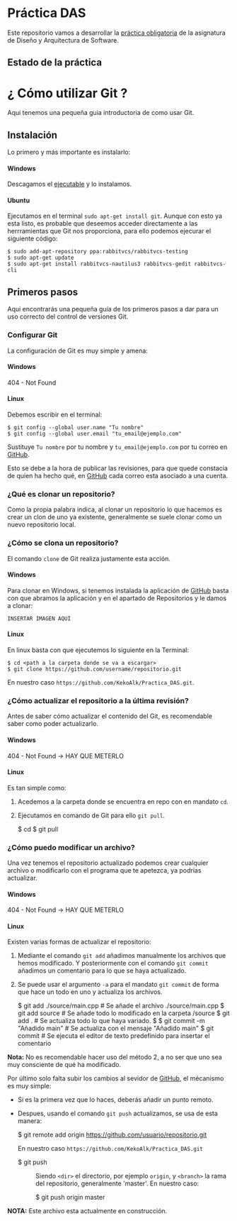 Práctica DAS
============

Este repositorio vamos a desarrollar la [práctica obligatoria](https://github.com/KekoAlk/Practica_DAS/blob/master/enunciado.pdf?raw=true) de la asignatura de Diseño y Arquitectura de Software.


Estado de la práctica
---------------------

¿ Cómo utilizar Git ?
=====================
Aqui tenemos una pequeña guia introductoria de como usar Git.

Instalación
-----------

Lo primero y más importante es instalarlo:

#### Windows

Descagamos el [ejecutable](http://github-windows.s3.amazonaws.com/GitHubSetup.exe) y lo instalamos.

#### Ubuntu

Ejecutamos en el terminal `sudo apt-get install git`. Aunque con esto ya esta listo, es probable que deseemos acceder directamente a las herrramientas que Git nos proporciona, para ello podemos ejecurar el siguiente código:

    $ sudo add-apt-repository ppa:rabbitvcs/rabbitvcs-testing
    $ sudo apt-get update
    $ sudo apt-get install rabbitvcs-nautilus3 rabbitvcs-gedit rabbitvcs-cli

Primeros pasos
--------------

Aqui encontrarás una pequeña guía de los primeros pasos a dar para un uso correcto del control de versiones Git.

### Configurar Git

La configuración de Git es muy simple y amena:

#### Windows
404 - Not Found

#### Linux
Debemos escribir en el terminal:

    $ git config --global user.name "Tu nombre"
    $ git config --global user.email "tu_email@ejemplo.com"
Sustituye `Tu nombre` por tu nombre  y `tu_email@ejemplo.com` por tu correo en [GitHub](https://github.com/).

Esto se debe a la hora de publicar las revisiones, para que quede constacia de quien ha hecho qué, en [GitHub](https://github.com/) cada correo esta asociado a una cuenta.

### ¿Qué es clonar un repositorio?

Como la propia palabra indica, al clonar un repositorio lo que hacemos es crear un clon de uno ya existente, generalmente se suele clonar como un nuevo repositorio local.

### ¿Cómo se clona un repositorio?

El comando `clone` de Git realiza justamente esta acción.

#### Windows
Para clonar en Windows, si tenemos instalada la aplicación de [GitHub](https://github.com/) basta con que abramos la aplicación y en el apartado de Repositorios y le damos a clonar:

    INSERTAR IMAGEN AQUÍ

#### Linux
En linux basta con que ejecutemos lo siguiente en la Terminal:

    $ cd <path a la carpeta donde se va a escargar>
    $ git clone https://github.com/username/repositorio.git

En nuestro caso `https://github.com/KekoAlk/Practica_DAS.git`.

### ¿Cómo actualizar el repositorio a la última revisión?

Antes de saber cómo actualizar el contenido del Git, es recomendable saber como poder actualizarlo.

#### Windows
404 - Not Found -> HAY QUE METERLO

#### Linux
Es tan simple como:

1. Acedemos a la carpeta donde se encuentra en repo con en mandato `cd`.
2. Ejecutamos en comando de Git para ello `git pull`.


    $ cd <path de la carpeta>
    $ git pull

### ¿Cómo puedo modificar un archivo?

Una vez tenemos el repositorio actualizado podemos crear cualquier archivo o modificarlo con el programa que te apetezca, ya podrías actualizar.

#### Windows
404 - Not Found -> HAY QUE METERLO

#### Linux
Existen varias formas de actualizar el repositorio:

1. Mediante el comando `git add` añadimos manualmente los archivos que hemos modificado.
    Y posteriormente con el comando `git commit` añadimos un comentario para lo que se haya actualizado.
2. Se puede usar el argumento `-a` para el mandato `git commit` de forma que hace un todo en uno y actualiza los archivos.


    $ git add ./source/main.cpp  # Se añade el archivo ./source/main.cpp
    $ git add source             # Se añade todo lo modificado en la carpeta /source
    $ git add .                  # Se actualiza todo lo que haya variado.
    $
    $ git commit -m "Añadido main"  # Se actualiza con el mensaje "Añadido main"
    $ git commit                    # Se ejecuta el editor de texto predefinido para insertar el comentario
    
**Nota:** No es recomendable hacer uso del método 2, a no ser que uno sea muy consciente de qué ha modificado.

Por último solo falta subir los cambios al sevidor de [GitHub](https://github.com/), el mécanismo es muy simple:

* Si es la primera vez que lo haces, deberás añadir un punto remoto.
* Despues, usando el comando `git push` actualizamos, se usa de esta manera:


    $ git remote add origin https://github.com/usuario/repositorio.git
    
    En nuestro caso `https://github.com/KekoAlk/Practica_DAS.git`

    $ git push <dir> <brach>

    Siendo `<dir>` el directorio, por ejemplo `origin`, y `<branch>` la rama del repositorio, generalmente 'master'. En nuestro caso:

    $ git push origin master

**NOTA:** Este archivo esta actualmente en construcción.
